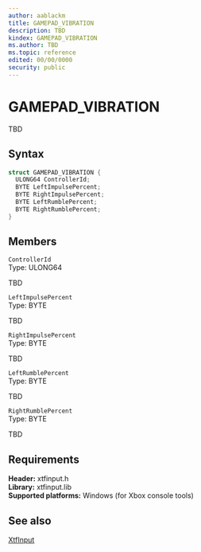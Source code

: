 ```yaml
---
author: aablackm
title: GAMEPAD_VIBRATION
description: TBD
kindex: GAMEPAD_VIBRATION
ms.author: TBD
ms.topic: reference
edited: 00/00/0000
security: public
---
```


# GAMEPAD_VIBRATION  

TBD  

## Syntax  

```cpp
struct GAMEPAD_VIBRATION {
  ULONG64 ControllerId;
  BYTE LeftImpulsePercent;
  BYTE RightImpulsePercent;
  BYTE LeftRumblePercent;
  BYTE RightRumblePercent;
}
```

## Members  

`ControllerId`  
Type: ULONG64  

TBD  

`LeftImpulsePercent`  
Type: BYTE  

TBD  

`RightImpulsePercent`  
Type: BYTE  

TBD  

`LeftRumblePercent`  
Type: BYTE  

TBD  

`RightRumblePercent`  
Type: BYTE  

TBD  

## Requirements  

**Header:** xtfinput.h  
**Library:** xtfinput.lib  
**Supported platforms:** Windows (for Xbox console tools)  

## See also  

[XtfInput](../xtfinput-xbox-microsoft-n.md)  

